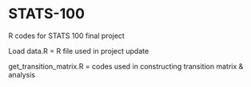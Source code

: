 # STATS-100
R codes for STATS 100 final project

Load data.R = R file used in project update

get_transition_matrix.R = codes used in constructing transition matrix & analysis
